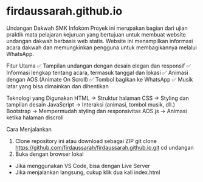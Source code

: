 # firdaussarah.github.io

Undangan Dakwah SMK Infokom
Proyek ini merupakan bagian dari ujian praktik mata pelajaran kejuruan yang bertujuan untuk membuat website undangan dakwah berbasis web statis. Website ini menampilkan informasi acara dakwah dan memungkinkan pengguna untuk membagikannya melalui WhatsApp.

Fitur Utama
✅ Tampilan undangan dengan desain elegan dan responsif
✅ Informasi lengkap tentang acara, termasuk tanggal dan lokasi
✅ Animasi dengan AOS (Animate On Scroll)
✅ Tombol bagikan ke WhatsApp
✅ Musik latar yang bisa dimainkan dan dihentikan

Teknologi yang Digunakan
HTML → Struktur halaman
CSS → Styling dan tampilan desain
JavaScript → Interaksi (animasi, tombol musik, dll.)
Bootstrap → Mempermudah styling dan responsivitas
AOS.js → Animasi ketika halaman discroll

Cara Menjalankan
1. Clone repository ini atau download sebagai ZIP
git clone https://github.com/firdaussarah/firdaussarah.github.io.git
cd undangan
2. Buka dengan browser lokal
- Jika menggunakan VS Code, bisa dengan Live Server
- Jika menjalankan langsung, cukup klik dua kali index.html
